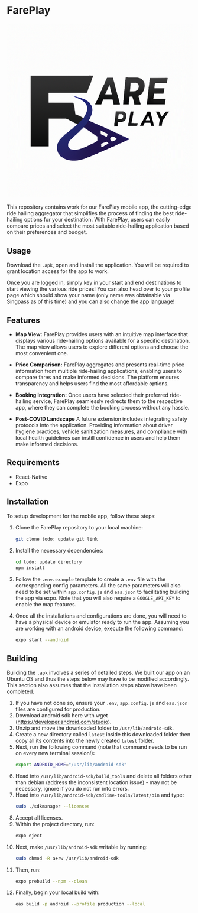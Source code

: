 # FarePlay

![FarePlay Logo](fareplay_logo.png)

This repository contains work for our FarePlay mobile app, the cutting-edge ride hailing aggregator that simplifies the process of finding the best ride-hailing options for your destination. With FarePlay, users can easily compare prices and select the most suitable ride-hailing application based on their preferences and budget.

## Usage

Download the `.apk`, open and install the application. You will be required to grant location access for the app to work.

Once you are logged in, simply key in your start and end destinations to start viewing the various ride prices! You can also head over to your profile page which should show your name (only name was obtainable via Singpass as of this time) and you can also change the app language!

## Features

- **Map View:** FarePlay provides users with an intuitive map interface that displays various ride-hailing options available for a specific destination. The map view allows users to explore different options and choose the most convenient one.

- **Price Comparison:** FarePlay aggregates and presents real-time price information from multiple ride-hailing applications, enabling users to compare fares and make informed decisions. The platform ensures transparency and helps users find the most affordable options.

- **Booking Integration:** Once users have selected their preferred ride-hailing service, FarePlay seamlessly redirects them to the respective app, where they can complete the booking process without any hassle.

- **Post-COVID Landscape** A future extension includes integrating safety protocols into the application. Providing information about driver hygiene practices, vehicle sanitization measures, and compliance with local health guidelines can instill confidence in users and help them make informed decisions.

## Requirements
- React-Native
- Expo

## Installation

To setup development for the mobile app, follow these steps:

1. Clone the FarePlay repository to your local machine:
   ```bash
   git clone todo: update git link
   ```

2. Install the necessary dependencies:
   ```bash
   cd todo: update directory
   npm install
   ```

3. Follow the `.env.example` template to create a `.env` file with the corresponding config parameters. All the same parameters will also need to be set within `app.config.js` and `eas.json` to facilitating building the app via expo. Note that you will also require a `GOOGLE_API_KEY` to enable the map features.

4. Once all the installations and configurations are done, you will need to have a physical device or emulator ready to run the app. Assuming you are working with an android device, execute the following command:
   ```bash
   expo start --android
   ```

## Building

Building the `.apk` involves a series of detailed steps. We built our app on an Ubuntu OS and thus the steps below may have to be modified accordingly. This section also assumes that the installation steps above have been completed.

1. If you have not done so, ensure your `.env`, `app.config.js` and `eas.json` files are configured for production.
2. Download android sdk here with wget (https://developer.android.com/studio).
3. Unzip and move the downloaded folder to `/usr/lib/android-sdk`.
4. Create a new directory called `latest` inside this downloaded folder then copy all its contents into the newly created `latest` folder.
5. Next, run the following command (note that command needs to be run on every new terminal session!):
   ```bash
   export ANDROID_HOME="/usr/lib/android-sdk"
   ```
6. Head into `/usr/lib/android-sdk/build_tools` and delete all folders other than debian (address the inconsistent location issue) - may not be necessary, ignore if you do not run into errors.
7. Head into `/usr/lib/android-sdk/cmdline-tools/latest/bin` and type:
   ```bash
   sudo ./sdkmanager --licenses
   ```
8. Accept all licenses.
9. Within the project directory, run:
   ```bash
   expo eject
   ```
10. Next, make `/usr/lib/android-sdk` writable by running:
      ```bash
      sudo chmod -R a+rw /usr/lib/android-sdk
      ```
11. Then, run: 
      ```bash
      expo prebuild --npm --clean
      ```
12. Finally, begin your local build with:
      ```bash
      eas build -p android --profile production --local
      ```